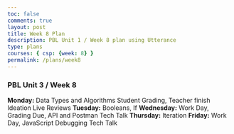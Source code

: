 ```yaml
---
toc: false
comments: true
layout: post
title: Week 8 Plan
description: PBL Unit 1 / Week 8 plan using Utterance
type: plans
courses: { csp: {week: 8} }
permalink: /plans/week8
---
```


### PBL Unit 3 / Week 8
**Monday:**
Data Types and Algorithms Student Grading, Teacher finish Ideation Live Reviews
**Tuesday:**
Booleans, If
**Wednesday:**
Work Day, Grading Due, API and Postman Tech Talk
**Thursday:**
Iteration
**Friday:**
Work Day, JavaScript Debugging Tech Talk
